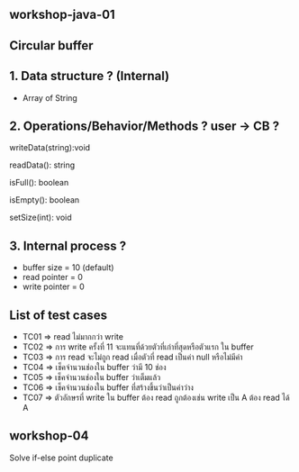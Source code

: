 ## workshop-java-01
## Circular buffer
## 1. Data structure ? (Internal)
 * Array of String
## 2. Operations/Behavior/Methods ? user -> CB ?
writeData(string):void

readData(): string

isFull(): boolean

isEmpty(): boolean

setSize(int): void

## 3. Internal process ?
  * buffer size = 10 (default)
  * read pointer = 0
  * write pointer = 0
## List of test cases
  * TC01 => read ไม่มากกว่า write
  * TC02 => การ write ครั้งที่ 11 จะแทนที่ด้วยตัวที่เก่าที่สุดหรือตัวแรก ใน buffer 
  * TC03 => การ read  จะไม่ถูก read เมื่อตัวที่ read เป็นค่า null หรือไม่มีค่า
  * TC04 => เช็คจำนวนช่องใน buffer ว่ามี 10 ช่อง
  * TC05 => เช็คจำนวนช่องใน buffer ว่าเต็มแล้ว
  * TC06 => เช็คจำนวนช่องใน buffer ที่สร้างขึ้นว่าเป็นค่าว่าง
  * TC07 => ตัวอักษรที่ write ใน buffer ต้อง read ถูกต้องเช่น write เป็น A ต้อง read ได้ A

  
  ## workshop-04
  Solve if-else point duplicate 

  
